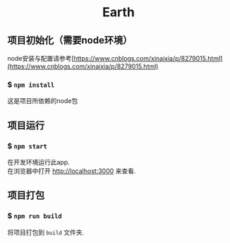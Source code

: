 <h1 align="center">Earth</h1>

## 项目初始化（需要node环境）

node安装与配置请参考[https://www.cnblogs.com/xinaixia/p/8279015.html](https://www.cnblogs.com/xinaixia/p/8279015.html)

### $ `npm install`
    
这是项目所依赖的node包
    
## 项目运行

### $ `npm start`

在开发环境运行此app.<br>
在浏览器中打开 [http://localhost:3000](http://localhost:3000) 来查看.

## 项目打包

### $ `npm run build`

将项目打包到 `build` 文件夹.<br>